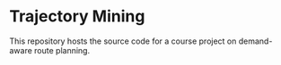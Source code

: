 # Trajectory Mining
This repository hosts the source code for a course project on demand-aware route planning.
